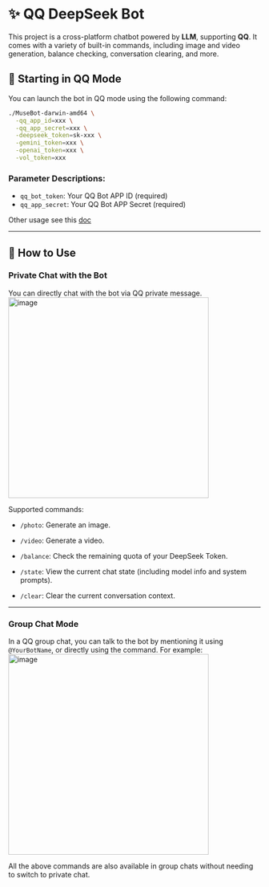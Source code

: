 # ✨ QQ DeepSeek Bot

This project is a cross-platform chatbot powered by **LLM**, supporting **QQ**.
It comes with a variety of built-in commands, including image and video generation, balance checking, conversation clearing, and more.

## 🚀 Starting in QQ Mode

You can launch the bot in QQ mode using the following command:

```bash
./MuseBot-darwin-amd64 \
  -qq_app_id=xxx \
  -qq_app_secret=xxx \
  -deepseek_token=sk-xxx \
  -gemini_token=xxx \
  -openai_token=xxx \
  -vol_token=xxx
```

### Parameter Descriptions:

* `qq_bot_token`: Your QQ Bot APP ID (required)
* `qq_app_secret`: Your QQ Bot APP Secret (required)

Other usage see this [doc](https://github.com/yincongcyincong/MuseBot)

---

## 💬 How to Use

### Private Chat with the Bot

You can directly chat with the bot via QQ private message. <img width="400" alt="image" src="https://github.com/user-attachments/assets/6d8ded05-8454-4946-9025-bdd4bb7f8dbb" />

Supported commands:

* `/photo`: Generate an image.



* `/video`: Generate a video.


* `/balance`: Check the remaining quota of your DeepSeek Token.

* `/state`: View the current chat state (including model info and system prompts).

* `/clear`: Clear the current conversation context.

---

### Group Chat Mode

In a QQ group chat, you can talk to the bot by mentioning it using `@YourBotName`, or directly using the command. For example: <img width="400" alt="image" src="https://github.com/user-attachments/assets/c93196d9-8506-474b-8b09-1930b8bb42f1" />

All the above commands are also available in group chats without needing to switch to private chat.


